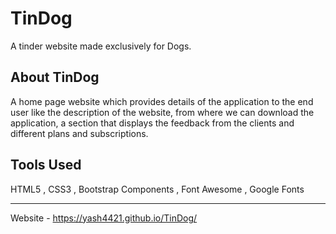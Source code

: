 # TinDog
A tinder website made exclusively for Dogs.

## About TinDog
<p>A home page website which provides details of the application to the end user like the description of the website, from where we can download the application, a section that displays the feedback from the clients and different plans and subscriptions.<p>

## Tools Used
<p>HTML5 , CSS3 , Bootstrap Components , Font Awesome , Google Fonts<p>
<hr>

Website - https://yash4421.github.io/TinDog/
